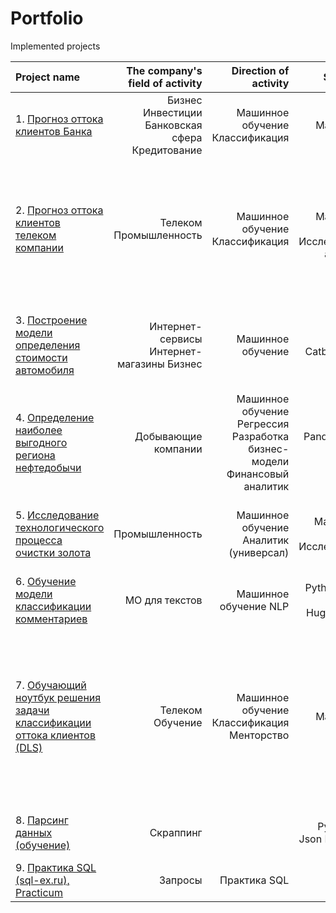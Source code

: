 # Portfolio

Implemented projects

| Project name | The company's field of activity | Direction of activity | Skills and tools | Project objectives            | 
| :---------------- | ----------------: | ----------------: | ----------------: | :---------------------------------: |  
|1. [Прогноз оттока клиентов Банка]()   | Бизнес  Инвестиции Банковская сфера Кредитование | Машинное обучение Классификация | Python Pandas Matplotlib Scikit-learn | На основе данных из банка определить клиента, который может уйти |
|2. [Прогноз оттока клиентов телеком компании]()   | Телеком Промышленность | Машинное обучение Классификация | Python Pandas Matplotlib Scikit-learn Исследовательский анализ данных| По персональным данным некоторых клиентов, информации о тарифе и договорах научиться прогнозировать отток клиентов |
|3. [Построение модели определения стоимости автомобиля](https://github.com/SamuelFoxTower/Portfolio/tree/main/determining-cost-cars) | Интернет-сервисы Интернет-магазины Бизнес | Машинное обучение | Python Pandas Catboost LightGBM | Разработка системы рекомендации стоимости автомобиля на основе его описания | 
|4. [Определение наиболее выгодного региона нефтедобычи]() | Добывающие компании | Машинное обучение Регрессия Разработка бизнес-модели Финансовый аналитик | Pandas Scikit-learn Bootstrap | На основе данных геологии разведки выбрать район добычи нефти |
|5. [Исследование технологического процесса очистки золота]() | Промышленность | Машинное обучение Аналитик (универсал) | Python Pandas Matplotlib Numpy Scikit-learn Исследовательский анализ | Спрогнозировать концентрацию золота при проведении процесса очистки золота | 
|6. [Обучение модели классификации комментариев](https://github.com/SamuelFoxTower/Portfolio/tree/main/сlassification-comments) | МО для текстов | Машинное обучение NLP | Python Scikit-learn Numpy Torch HuggingFace BERT  | Определение токсичности комментариев | 
|7. [Обучающий ноутбук решения задачи классификации оттока клиентов (DLS)](https://github.com/SamuelFoxTower/Portfolio/tree/main/churn_telecom_DLS) | Телеком Обучение | Машинное обучение Классификация Менторство | Python Pandas Matplotlib Scikit-learn | Данная задача проверялась другими студентами и была выполнена таким образом, чтобы дать возможность посмотреть и подчерпнуть методы хорошей и понятной реализации ноутбука |
|8. [Парсинг данных (обучение)]() | Скраппинг |  | Python Requests Json BeautifulSoup4 | Скраппинг товаров с сайта интренет-магазина | 
|9. [Практика SQL (sql-ex.ru), Practicum]() | Запросы | Практика SQL | SQL SQLite3 PostgreSQL | Решение задач тренажера SQL |
